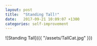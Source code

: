 ```yaml
---
layout: post
title:  "Standing Tall!"
date:   2017-09-21 10:09:07 +1300
categories: self-improvement
---
```


![Standing Tall]({{ "/assets/TallCat.jpg" }})
